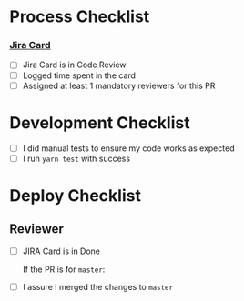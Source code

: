 # Process Checklist

  ### [Jira Card](TASK_URL)
-   [ ] Jira Card is in Code Review
-   [ ] Logged time spent in the card
-   [ ] Assigned at least 1 mandatory reviewers for this PR

# Development Checklist

-   [ ] I did manual tests to ensure my code works as expected
-   [ ] I run `yarn test` with success

# Deploy Checklist

  ## Reviewer

-   [ ] JIRA Card is in Done

  If the PR is for `master`:
-   [ ] I assure I merged the changes to `master`
